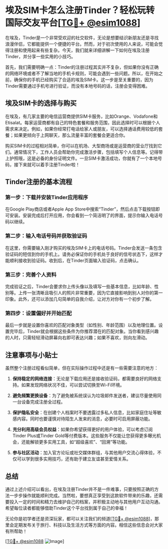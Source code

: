 # 埃及SIM卡怎么注册Tinder？轻松玩转国际交友平台[[TG💪+ @esim1088](https://t.me/s/esim1088)]

在埃及，Tinder是一个非常受欢迎的社交软件，无论是想要结识新朋友还是寻找浪漫伴侣，它都能提供一个便捷的平台。然而，对于初次使用的人来说，可能会觉得注册和使用起来有些复杂。今天，我们就来详细讲解一下如何在埃及注册Tinder，并分享一些实用的小技巧。

首先，我们需要明确一点：Tinder的注册过程其实并不复杂，但如果你没有正确的网络环境或者不了解当地的手机卡规则，可能会遇到一些问题。所以，在开始之前，确保你的手机已经购买了合适的埃及SIM卡。这一步是至关重要的，因为Tinder需要通过手机号进行验证，而没有本地号码的话，注册会变得困难。

## 埃及SIM卡的选择与购买

在埃及，有几家主要的电信运营商提供SIM卡服务，比如Orange、Vodafone和Etisalat。每家运营商都有自己的特色套餐和服务范围，因此选择时可以根据个人需求来决定。例如，如果你经常打电话给家人或朋友，可以选择通话费用较低的套餐；如果更倾向于上网聊天，那么流量丰富的套餐会更适合你。

购买SIM卡的过程相对简单，你可以在机场、大型商场或是运营商的营业厅找到它们。通常情况下，工作人员会帮助你完成激活步骤，包括填写个人信息等。记得带上护照哦，这是必备的身份证明文件。一旦SIM卡激活成功，你就有了一个本地号码，接下来就可以着手注册Tinder啦！

## Tinder注册的基本流程

### 第一步：下载并安装Tinder应用程序

在Google Play商店或者Apple App Store中搜索“Tinder”，然后点击下载按钮即可安装。安装完成后打开应用，你会看到一个简洁明了的界面，提示你输入电话号码以继续。

### 第二步：输入电话号码并获取验证码

在这里，你需要输入刚才购买的埃及SIM卡上的电话号码。Tinder会发送一条包含验证码的短信到你的手机上。请务必保证你的手机处于良好的信号状态下，这样才能顺利接收到验证码。收到后，在Tinder页面输入验证码，点击确认。

### 第三步：完善个人资料

完成验证之后，Tinder会要求你上传头像以及填写一些基本信息，比如年龄、性别等。上传一张清晰且吸引人的照片非常重要，因为它直接影响到别人对你的第一印象。此外，还可以添加几句简单的自我介绍，让对方对你有一个初步了解。

### 第四步：设置偏好并开始匹配

最后一步就是设置你喜欢的匹配对象类型（如性别、年龄范围）以及地理位置。设置完毕后，Tinder就会根据这些条件为你推荐潜在的匹配对象。当你看到感兴趣的人时，只需轻轻滑动屏幕向右即可表达兴趣；如果不喜欢，则向左滑动。

## 注意事项与小贴士

虽然整个注册过程看似简单，但在实际操作过程中还是有一些需要注意的地方：

1. **保持稳定的网络连接**：无论是下载应用还是接收验证码，都需要良好的网络支持。如果发现网络状况不佳，可以尝试切换至Wi-Fi环境。
   
2. **避免频繁更换设备**：为了避免被系统误认为垃圾邮件发送者，建议尽量使用同一台设备完成注册全过程。

3. **保护隐私安全**：在创建个人档案时不要透露过多私人信息，比如家庭住址等敏感内容。同时也要谨慎对待陌生人发来的消息，必要时可启用屏蔽功能。

4. **充分利用高级会员权益**：如果你希望获得更好的用户体验，可以考虑订阅Tinder Plus或Tinder Gold等付费版本。这些服务不仅能让您获得更多曝光机会，还能解锁更多实用工具，如“超级喜欢”、“回溯”等功能。

5. **参与社区活动**：加入官方论坛或社交媒体群组，与其他用户交流心得体验，不仅可以学到很多实用技巧，还有助于建立友谊甚至爱情关系。

## 总结

通过上述介绍可以看出，在埃及注册Tinder并不是一件难事，只要按照正确的方法一步步操作就能顺利完成。当然啦，要想真正享受到这款软件带来的乐趣，还需要投入一定的时间和精力去维护自己的档案，并积极主动地与其他用户互动沟通。希望每位读者都能够借助Tinder这个平台找到属于自己的幸福！

无论你是初学者还是资深玩家，都可以关注我们的频道[[TG💪+ @esim1088](https://t.me/s/esim1088)]，那里会定期发布关于旅行、科技以及生活方式等方面的内容。相信这些信息会对大家有所帮助！

[[TG💪+ @esim1088](https://t.me/s/esim1088) ![Image](https://i.postimg.cc/4NQfJmqS/Snipaste-2025-05-13-00-14-12.png)]